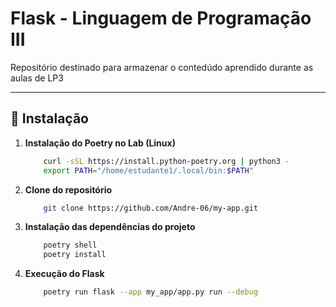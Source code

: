 # Flask - Linguagem de Programação III
Repositório destinado para armazenar o contedúdo aprendido durante as aulas de LP3

---

## 🚀 Instalação

1. **Instalação do Poetry no Lab (Linux)**
    ````bash
        curl -sSL https://install.python-poetry.org | python3 - 
        export PATH="/home/estudante1/.local/bin:$PATH"
    ````
   
2. **Clone do repositório**
    ````bash
        git clone https://github.com/Andre-06/my-app.git
    ````     
   
3. **Instalação das dependências do projeto**
    ````bash
        poetry shell
        poetry install
    ````
   
4. **Execução do Flask**
    ````bash
        poetry run flask --app my_app/app.py run --debug
    ````
